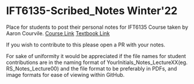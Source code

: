 # IFT6135-Scribed_Notes Winter'22
Place for students to post their personal notes for IFT6135 Course taken by Aaron Courvile. [Course Link](https://sites.google.com/view/ift6135-h2022/plan-de-cours) [Textbook Link](https://www.deeplearningbook.org/)

If you wish to contribute to this please open a PR with your notes. 

For sake of uniformity it would be appreciated if the file names for student contributions are in the naming format of YourInitials_Notes_LectureXX(eg. RS_Notes_Lecture00) and the file format to be preferably in PDFs, and image formats for ease of viewing within GitHub. 
